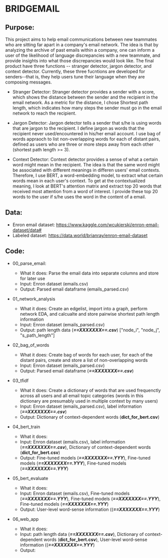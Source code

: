 # BRIDGEMAIL

## Purpose: 
This project aims to help email communications between new teammates who are sitting far apart in a company's email network. The idea is that by analyzing the archive of past emails within a company, one can inform a user of the likelihood of language discrepancies with a new teammate, and provide insights into what those discrepancies would look like. The final product have three functions -- stranger detector, jargon detector, and context detector. Currently, these three fucntions are developed for senders--that is, they help users tune their language when they are composing messages. 

* Stranger Detector: Stranger detector provides a sender with a score, which shows the distance between the sender and the recipient in the email network. As a metric for the distance, I chose Shortest path length, which indicates how many steps the sender must go in the email network to reach the recipient. 

* Jargon Detector: Jargon detector tells a sender that s/he is using words that are jargon to the recipient. I define jargon as words that the recipient never used/encountered in his/her email account. I use bag of words appraoch to list non-overlapping words for each of distant pairs, defined as users who are three or more steps away from each other (shortest path length >= 3).

* Context Detector: Context detector provides a sense of what a certain word might mean in the recipient. The idea is that the same word might be associated with different meanings in differen users' email contexts. Therefore, I use BERT, a word-embedding model, to extract what certain words mean in each user's context. To get at the contextualized meaning, I look at BERT's attention matrix and extract top 20 words that received most attention from a word of interest. I provide these top 20 words to the user if s/he uses the word in the content of a email. 


## Data: 
* Enron email dataset: https://www.kaggle.com/wcukierski/enron-email-dataset/data#
* Labeled dataset: https://data.world/brianray/enron-email-dataset

## Code:

* 00_parse_email: 
  * What it does: Parse the email data into separate columns and store for later use 
  * Input: Enron dataset (emails.csv)
  * Output: Parsed email dataframe (emails_parsed.csv)

* 01_network_analysis
  * What it does: Create an edgelist, import into a graph, perform network EDA, and calcualte and store pairwise shortest path length information  
  * Input: Enron dataset (emails_parsed.csv)
  * Output: path length data (***==XXXXXXX==.csv***) ["node_i", "node_j", "s_path_length"]

* 02_bag_of_words
  * What it does: Create bag of words for each user, for each of the distant pairs, create and store a list of non-overlapping words
  * Input: Enron dataset (emails_parsed.csv)
  * Output: Parsed email dataframe (***==XXXXXXX==.csv***)

* 03_tfidf
  * What it does: Create a dictionary of words that are used frequenctly across all users and all email topic categories (words in this dictionary are presumably used in  multiple context by many users) 
  * Input: Enron dataset (emails_parsed.csv), label information (***==XXXXXXX==.csv***)
  * Output: Dictionary of context-dependent words (**dict_for_bert.csv**)

* 04_bert_train
  * What it does: 
  * Input: Enron dataset (emails.csv), label information (***==XXXXXXX==.csv***),  Dictionary of context-dependent words (**dict_for_bert.csv**)
  * Output: Fine-tuned models (***==XXXXXXX==.YYY***), Fine-tuned models (***==XXXXXXX==.YYY***), Fine-tuned models (***==XXXXXXX==.YYY***)

* 05_bert_evaluate
  * What it does:  
  * Input: Enron dataset (emails.csv), Fine-tuned models (***==XXXXXXX==.YYY***), Fine-tuned models (***==XXXXXXX==.YYY***), Fine-tuned models (***==XXXXXXX==.YYY***)
  * Output: User-level word-sense information ((***==XXXXXXX==.YYY***)

* 06_web_app
  * What it does: 
  * Input: path length data (***==XXXXXXX==.csv***),  Dictionary of context-dependent words (**dict_for_bert.csv**), User-level word-sense information ((***==XXXXXXX==.YYY***)
  * Output: 


